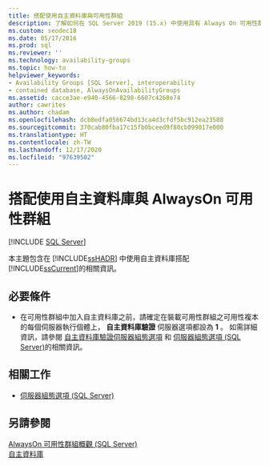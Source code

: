 ```yaml
---
title: 搭配使用自主資料庫與可用性群組
description: 了解如何在 SQL Server 2019 (15.x) 中使用具有 Always On 可用性群組的自主資料庫。
ms.custom: seodec18
ms.date: 05/17/2016
ms.prod: sql
ms.reviewer: ''
ms.technology: availability-groups
ms.topic: how-to
helpviewer_keywords:
- Availability Groups [SQL Server], interoperability
- contained database, AlwaysOnAvailabilityGroups
ms.assetid: cacce3ae-e940-4566-8298-6607c4268e74
author: cawrites
ms.author: chadam
ms.openlocfilehash: dcb8edfa056674bd13ca4d3cfdf5bc912ea23588
ms.sourcegitcommit: 370cab80fba17c15fb0bceed9f80cb099017e000
ms.translationtype: HT
ms.contentlocale: zh-TW
ms.lasthandoff: 12/17/2020
ms.locfileid: "97639502"
---
```

# <a name="use-contained-databases-with-always-on-availability-groups"></a>搭配使用自主資料庫與 AlwaysOn 可用性群組 
[!INCLUDE [SQL Server](../../../includes/applies-to-version/sqlserver.md)]

  本主題包含在 [!INCLUDE[ssHADR](../../../includes/sshadr-md.md)] 中使用自主資料庫搭配 [!INCLUDE[ssCurrent](../../../includes/sscurrent-md.md)]的相關資訊。  
  
##  <a name="prerequisites"></a><a name="Prerequisites"></a> 必要條件  
  
-   在可用性群組中加入自主資料庫之前，請確定在裝載可用性群組之可用性複本的每個伺服器執行個體上， **自主資料庫驗證** 伺服器選項都設為 **1** 。 如需詳細資訊，請參閱 [自主資料庫驗證伺服器組態選項](../../../database-engine/configure-windows/contained-database-authentication-server-configuration-option.md) 和 [伺服器組態選項 &#40;SQL Server&#41;](../../../database-engine/configure-windows/server-configuration-options-sql-server.md)的相關資訊。  
  
##  <a name="related-tasks"></a><a name="RelatedTasks"></a> 相關工作  
  
-   [伺服器組態選項 &#40;SQL Server&#41;](../../../database-engine/configure-windows/server-configuration-options-sql-server.md)  
  
## <a name="see-also"></a>另請參閱  
 [AlwaysOn 可用性群組概觀 &#40;SQL Server&#41;](../../../database-engine/availability-groups/windows/overview-of-always-on-availability-groups-sql-server.md)   
 [自主資料庫](../../../relational-databases/databases/contained-databases.md)  
  
  
